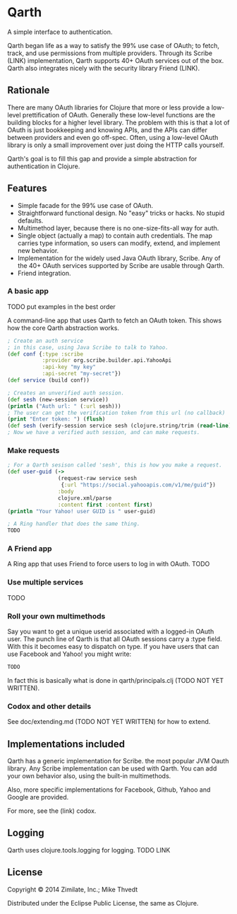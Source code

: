 # Qarth

A simple interface to authentication.

Qarth began life as a way to satisfy the 99% use case of OAuth;
to fetch, track, and use permissions from multiple providers.
Through its Scribe (LINK) implementation, Qarth supports 40+ OAuth services
out of the box. Qarth also integrates nicely with the security library Friend (LINK).

## Rationale

There are many OAuth libraries for Clojure that more or less provide a low-level
prettification of OAuth. Generally these low-level functions are the building
blocks for a higher level library. The problem with this is that
a lot of OAuth is just bookkeeping and knowing APIs, and the APIs
can differ between providers and even go off-spec.
Often, using a low-level OAuth library
is only a small improvement over just doing the HTTP calls yourself.

Qarth's goal is to fill this gap and provide a simple abstraction
for authentication in Clojure.

## Features

* Simple facade for the 99% use case of OAuth.
* Straightforward functional design. No "easy" tricks or hacks. No stupid defaults.
* Multimethod layer, because there is no one-size-fits-all way for auth.
* Single object (actually a map) to contain auth credentials. The map
carries type information, so users can modify, extend, and implement new behavior.
* Implementation for the widely used Java OAuth library, Scribe.
Any of the 40+ OAuth services supported by Scribe are usable through Qarth.
* Friend integration.

### A basic app

TODO put examples in the best order

A command-line app that uses Qarth to fetch an OAuth token.
This shows how the core Qarth abstraction works.

```clojure
; Create an auth service
; in this case, using Java Scribe to talk to Yahoo.
(def conf {:type :scribe
           :provider org.scribe.builder.api.YahooApi
           :api-key "my key"
           :api-secret "my-secret"})
(def service (build conf))

; Creates an unverified auth session.
(def sesh (new-session service))
(println ("Auth url: " (:url sesh)))
; The user can get the verification token from this url (no callback)
(print "Enter token: ") (flush)
(def sesh (verify-session service sesh (clojure.string/trim (read-line))))
; Now we have a verified auth session, and can make requests.
```
### Make requests

```clojure
; For a Qarth sesison called 'sesh', this is how you make a request.
(def user-guid (->
				(request-raw service sesh
				 {:url "https://social.yahooapis.com/v1/me/guid"})
				:body
				clojure.xml/parse
				:content first :content first)
(println "Your Yahoo! user GUID is " user-guid)

; A Ring handler that does the same thing.
TODO
```

### A Friend app

A Ring app that uses Friend to force users to log in with OAuth.
TODO


### Use multiple services

TODO

### Roll your own multimethods

Say you want to get a unique userid associated with a logged-in OAuth user.
The punch line of Qarth is that all OAuth sessions carry a :type field.
With this it becomes easy to dispatch on type. If you have users that
can use Facebook and Yahoo! you might write:

```clojure
TODO
```

In fact this is basically what is done in qarth/principals.clj (TODO NOT YET WRITTEN).

### Codox and other details

See doc/extending.md (TODO NOT YET WRITTEN) for how to extend.

## Implementations included

Qarth has a generic implementation for Scribe.
the most popular JVM Oauth library. Any Scribe implementation
can be used with Qarth.
You can add your own behavior also, using the built-in multimethods.

Also, more specific implementations for Facebook, Github, Yahoo and Google
are provided.

For more, see the (link) codox.

## Logging

Qarth uses clojure.tools.logging for logging. TODO LINK

## License

Copyright © 2014 Zimilate, Inc.; Mike Thvedt

Distributed under the Eclipse Public License, the same as Clojure.
